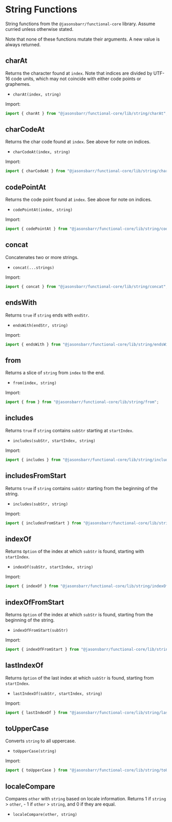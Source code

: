 # String Functions

String functions from the `@jasonsbarr/functional-core` library. Assume curried unless otherwise stated.

Note that none of these functions mutate their arguments. A new value is always returned.

## charAt

Returns the character found at `index`. Note that indices are divided by UTF-16 code units, which may not coincide with either code points or graphemes.

- `charAt(index, string)`

Import:

```js
import { charAt } from "@jasonsbarr/functional-core/lib/string/charAt";
```

## charCodeAt

Returns the char code found at `index`. See above for note on indices.

- `charCodeAt(index, string)`

Import:

```js
import { charCodeAt } from "@jasonsbarr/functional-core/lib/string/charCodeAt";
```

## codePointAt

Returns the code point found at `index`. See above for note on indices.

- `codePointAt(index, string)`

Import:

```js
import { codePointAt } from "@jasonsbarr/functional-core/lib/string/codePointAt";
```

## concat

Concatenates two or more strings.

- `concat(...strings)`

Import:

```js
import { concat } from "@jasonsbarr/functional-core/lib/string/concat";
```

## endsWith

Returns `true` if `string` ends with `endStr`.

- `endsWith(endStr, string)`

Import:

```js
import { endsWith } from "@jasonsbarr/functional-core/lib/string/endsWith";
```

## from

Returns a slice of `string` from `index` to the end.

- `from(index, string)`

Import:

```js
import { from } from "@jasonsbarr/functional-core/lib/string/from";
```

## includes

Returns `true` if `string` contains `subStr` starting at `startIndex`.

- `includes(subStr, startIndex, string)`

Import:

```js
import { includes } from "@jasonsbarr/functional-core/lib/string/includes";
```

## includesFromStart

Returns `true` if `string` contains `subStr` starting from the beginning of the string.

- `includes(subStr, string)`

Import:

```js
import { includesFromStart } from "@jasonsbarr/functional-core/lib/string/includesFromStart";
```

## indexOf

Returns `Option` of the index at which `subStr` is found, starting with `startIndex`.

- `indexOf(subStr, startIndex, string)`

Import:

```js
import { indexOf } from "@jasonsbarr/functional-core/lib/string/indexOf";
```

## indexOfFromStart

Returns `Option` of the index at which `subStr` is found, starting from the beginning of the string.

- `indexOfFromStart(subStr)`

Import:

```js
import { indexOfFromStart } from "@jasonsbarr/functional-core/lib/string/indexOfFromStart";
```

## lastIndexOf

Returns `Option` of the last index at which `subStr` is found, starting from `startIndex`.

- `lastIndexOf(subStr, startIndex, string)`

Import:

```js
import { lastIndexOf } from "@jasonsbarr/functional-core/lib/string/lastIndexOf";
```

## toUpperCase

Converts `string` to all uppercase.

- `toUpperCase(string)`

Import:

```js
import { toUpperCase } from "@jasonsbarr/functional-core/lib/string/toUpperCase";
```

## localeCompare

Compares `other` with `string` based on locale information. Returns 1 if `string` > `other`, - 1 if `other` > `string`, and 0 if they are equal.

- `localeCompare(other, string)`
